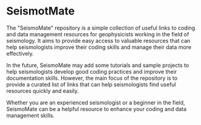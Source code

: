# SeismotMate

The "SeismoMate" repository is a simple collection of useful links to coding and data management resources for geophysicists working in the field of seismology. It aims to provide easy access to valuable resources that can help seismologists improve their coding skills and manage their data more effectively.

In the future, SeismoMate may add some tutorials and sample projects to help seismologists develop good coding practices and improve their documentation skills. However, the main focus of the repository is to provide a curated list of links that can help seismologists find useful resources quickly and easily.

Whether you are an experienced seismologist or a beginner in the field, SeismoMate can be a helpful resource to enhance your coding and data management skills.
